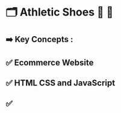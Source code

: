 # 🗂️ Athletic Shoes 👟 🏀
## ➡️ Key Concepts :
## ✅ Ecommerce Website
## ✅ HTML CSS and JavaScript
## ✅
